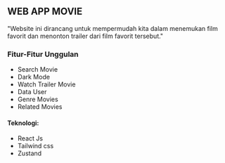 ## **WEB APP MOVIE**

"Website ini dirancang untuk mempermudah kita dalam menemukan film favorit dan menonton trailer dari film favorit tersebut."

### **Fitur-Fitur Unggulan**

- Search Movie
- Dark Mode
- Watch Trailer Movie
- Data User
- Genre Movies
- Related Movies

#### Teknologi:

- React Js
- Tailwind css
- Zustand
